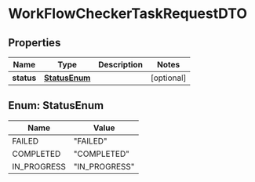 

# WorkFlowCheckerTaskRequestDTO


## Properties

Name | Type | Description | Notes
------------ | ------------- | ------------- | -------------
**status** | [**StatusEnum**](#StatusEnum) |  |  [optional]



## Enum: StatusEnum

Name | Value
---- | -----
FAILED | &quot;FAILED&quot;
COMPLETED | &quot;COMPLETED&quot;
IN_PROGRESS | &quot;IN_PROGRESS&quot;



